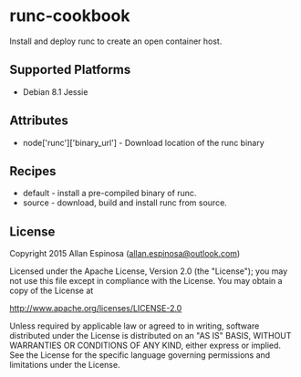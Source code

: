 # runc-cookbook

Install and deploy runc to create an open container host.

## Supported Platforms

* Debian 8.1 Jessie

## Attributes

* node['runc']['binary_url'] - Download location of the runc binary

## Recipes

* default - install a pre-compiled binary of runc.
* source - download, build and install runc from source.

## License

Copyright 2015 Allan Espinosa (allan.espinosa@outlook.com)

Licensed under the Apache License, Version 2.0 (the "License");
you may not use this file except in compliance with the License.
You may obtain a copy of the License at

  http://www.apache.org/licenses/LICENSE-2.0

Unless required by applicable law or agreed to in writing, software
distributed under the License is distributed on an "AS IS" BASIS,
WITHOUT WARRANTIES OR CONDITIONS OF ANY KIND, either express or implied.
See the License for the specific language governing permissions and
limitations under the License.


